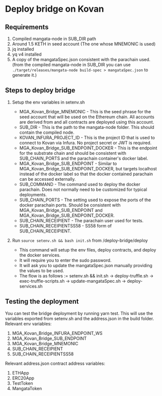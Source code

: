 # Deploy bridge on Kovan
## Requirements
1. Compiled mangata-node in SUB_DIR path
2. Around 1.5 KETH in seed account (The one whose MNEMONIC is used)
3. jq installed
4. yq v4 installed
5. A copy of the mangataSpec.json consistent with the parachain used. (from the compiled mangata-node in SUB_DIR you can use `./target/releases/mangata-node build-spec > mangataSpec.json` to generate it.)

## Steps to deploy bridge
1. Setup the env variables in setenv.sh
    - MGA_Kovan_Bridge_MNEMONIC - This is the seed phrase for the seed account that will be used on the Ethereum chain. All accounts are derived from and all contracts are deployed using this account.
	- SUB_DIR - This is the path to the mangata-node folder. This should contain the compiled node.
	- KOVAN_INFURA_PROJECT_ID - This is the project ID that is used to connect to Kovan via Infura. No project secret or JWT is required.
	- MGA_Kovan_Bridge_SUB_ENDPOINT_DOCKER - This is the endpoint for the substrate chain and should be consistent with SUB_CHAIN_PORTS and the parachain container's docker label.
	- MGA_Kovan_Bridge_SUB_ENDPOINT - Similar to MGA_Kovan_Bridge_SUB_ENDPOINT_DOCKER, but targets localhost instead of the docker label so that the docker contained parachain can be accessed externally.
	- SUB_COMMAND - The command used to deploy the docker parachain. Does not normally need to be customized for typical deployments.
	- SUB_CHAIN_PORTS - The setting used to expose the ports of the docker parachain ports. Should be consistent with MGA_Kovan_Bridge_SUB_ENDPOINT and MGA_Kovan_Bridge_SUB_ENDPOINT_DOCKER.
	- SUB_CHAIN_RECEIPIENT - The parachain user used for tests.
	- SUB_CHAIN_RECEIPIENTSS58 - SS58 form of SUB_CHAIN_RECEIPIENT.

2. Run `source setenv.sh && bash init.sh` from /deploy-bridge/deploy
    - This command will setup the env files, deploy contracts, and deploy the docker services.
	- It will require you to enter the sudo password.
	- It will ask you to update the mangataSpec.json manually providing the values to be used.
	- The flow is as follows := setenv.sh && init.sh -> deploy-truffle.sh -> exec-truffle-scripts.sh -> update-mangataSpec.sh -> deploy-services.sh

## Testing the deployment
You can test the bridge deployment by running yarn test. This will use the variables exported from setenv.sh and the address.json in the build folder.
Relevant env variables:
1. MGA_Kovan_Bridge_INFURA_ENDPOINT_WS
2. MGA_Kovan_Bridge_SUB_ENDPOINT
3. MGA_Kovan_Bridge_MNEMONIC
4. SUB_CHAIN_RECEIPIENT
5. SUB_CHAIN_RECEIPIENTSS58

Relevant address.json contract address variables:
1. ETHApp
2. ERC20App
3. TestToken
4. MangataToken
